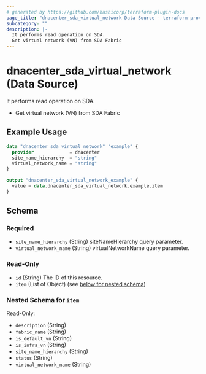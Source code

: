 ```yaml
---
# generated by https://github.com/hashicorp/terraform-plugin-docs
page_title: "dnacenter_sda_virtual_network Data Source - terraform-provider-dnacenter"
subcategory: ""
description: |-
  It performs read operation on SDA.
  Get virtual network (VN) from SDA Fabric
---
```


# dnacenter_sda_virtual_network (Data Source)

It performs read operation on SDA.

- Get virtual network (VN) from SDA Fabric

## Example Usage

```terraform
data "dnacenter_sda_virtual_network" "example" {
  provider             = dnacenter
  site_name_hierarchy  = "string"
  virtual_network_name = "string"
}

output "dnacenter_sda_virtual_network_example" {
  value = data.dnacenter_sda_virtual_network.example.item
}
```

<!-- schema generated by tfplugindocs -->
## Schema

### Required

- `site_name_hierarchy` (String) siteNameHierarchy query parameter.
- `virtual_network_name` (String) virtualNetworkName query parameter.

### Read-Only

- `id` (String) The ID of this resource.
- `item` (List of Object) (see [below for nested schema](#nestedatt--item))

<a id="nestedatt--item"></a>
### Nested Schema for `item`

Read-Only:

- `description` (String)
- `fabric_name` (String)
- `is_default_vn` (String)
- `is_infra_vn` (String)
- `site_name_hierarchy` (String)
- `status` (String)
- `virtual_network_name` (String)


